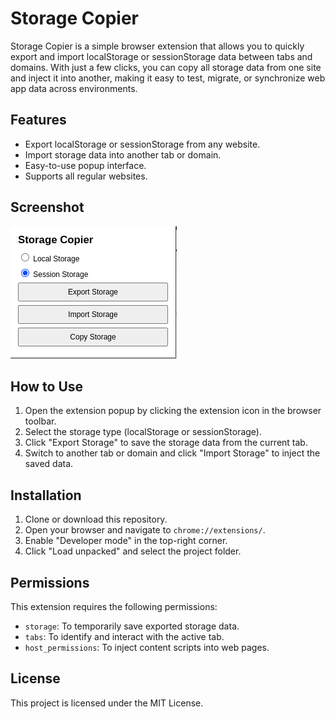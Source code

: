 # Storage Copier

Storage Copier is a simple browser extension that allows you to quickly export and import localStorage or sessionStorage data between tabs and domains. With just a few clicks, you can copy all storage data from one site and inject it into another, making it easy to test, migrate, or synchronize web app data across environments.

## Features

- Export localStorage or sessionStorage from any website.
- Import storage data into another tab or domain.
- Easy-to-use popup interface.
- Supports all regular websites.

## Screenshot

![Storage Copier Screenshot](your-screenshot.png)

## How to Use

1. Open the extension popup by clicking the extension icon in the browser toolbar.
2. Select the storage type (localStorage or sessionStorage).
3. Click "Export Storage" to save the storage data from the current tab.
4. Switch to another tab or domain and click "Import Storage" to inject the saved data.

## Installation

1. Clone or download this repository.
2. Open your browser and navigate to `chrome://extensions/`.
3. Enable "Developer mode" in the top-right corner.
4. Click "Load unpacked" and select the project folder.

## Permissions

This extension requires the following permissions:

- `storage`: To temporarily save exported storage data.
- `tabs`: To identify and interact with the active tab.
- `host_permissions`: To inject content scripts into web pages.

## License

This project is licensed under the MIT License.
